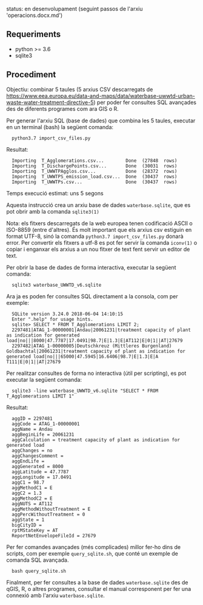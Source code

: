 status: en desenvolupament (seguint passos de l'arxiu 'operacions.docx.md')

## Requeriments
- python >= 3.6
- sqlite3

## Procediment

Objectiu: combinar 5 taules (5 arxius CSV descarregats de
https://www.eea.europa.eu/data-and-maps/data/waterbase-uwwtd-urban-waste-water-treatment-directive-5)
per poder fer consultes SQL avançades des de diferents programes com ara GIS o R.

Per generar l'arxiu SQL (base de dades) que combina les 5 taules, executar en
un terminal (bash) la següent comanda:

```shell
  python3.7 import_csv_files.py
```
Resultat:
```
  Importing  T_Agglomerations.csv...        Done  (27848  rows)
  Importing  T_DischargePoints.csv...       Done  (30031  rows)
  Importing  T_UWWTPAgglos.csv...           Done  (28372  rows)
  Importing  T_UWWTPS_emission_load.csv...  Done  (30437  rows)
  Importing  T_UWWTPs.csv...                Done  (30437  rows)
```
Temps execució estimat: uns 5 segons

Aquesta instrucció crea un arxiu base de dades ```waterbase.sqlite```, que es
pot obrir amb la comanda ```sqlite3(1)```

Nota: els fitxers descarregats de la web europea tenen codificació ASCII o
ISO-8859 (entre d'altres). És molt important que els arxius csv estiguin en
format UTF-8, sinó la comanda ```python3.7 import_csv_files.py``` donarà error.
Per convertir els fitxers a utf-8 es pot fer servir la comanda ```iconv(1)``` o
copiar i enganxar els arxius a un nou fitxer de text fent servir un editor de
text.

Per obrir la base de dades de forma interactiva, executar la següent comanda:

```shell
  sqlite3 waterbase_UWWTD_v6.sqlite
```

Ara ja es poden fer consultes SQL directament a la consola, com per exemple:
```shell
  SQLite version 3.24.0 2018-06-04 14:10:15
  Enter ".help" for usage hints.
  sqlite> SELECT * FROM T_Agglomerations LIMIT 2;
  2297481|ATAG_1-00000001|Andau|20061231|treatment capacity of plant as indication for generated load|no|||8000|47.7787|17.0491|98.7|E|1.3|E|AT112|E|0|1||AT|27679
  2297482|ATAG_1-00000005|Deutschkreuz (Mittleres Burgenland) Goldbachtal|20061231|treatment capacity of plant as indication for generated load|no|||65000|47.5945|16.6406|98.7|E|1.3|E|A T111|E|0|1||AT|27679
```

Per realitzar consultes de forma no interactiva (útil per scripting), es pot
executar la següent comanda:

```shell
  sqlite3 -line waterbase_UWWTD_v6.sqlite "SELECT * FROM T_Agglomerations LIMIT 1"
```

Resultat:
```shell
  aggID = 2297481
  aggCode = ATAG_1-00000001
  aggName = Andau
  aggBeginLife = 20061231
  aggCalculation = treatment capacity of plant as indication for generated load
  aggChanges = no
  aggChangesComment =
  aggEndLife =
  aggGenerated = 8000
  aggLatitude = 47.7787
  aggLongitude = 17.0491
  aggC1 = 98.7
  aggMethodC1 = E
  aggC2 = 1.3
  aggMethodC2 = E
  aggNUTS = AT112
  aggMethodWithoutTreatment = E
  aggPercWithoutTreatment = 0
  aggState = 1
  bigCityID =
  rptMStateKey = AT
  ReportNetEnvelopeFileId = 27679
```

Per fer comandes avançades (més complicades) millor fer-ho dins de scripts, com
per exemple ```query_sqlite.sh```, que conté un exemple de comanda SQL
avançada.

```shell
  bash query_sqlite.sh
```

Finalment, per fer consultes a la base de dades ```waterbase.sqlite``` des de
qGIS, R, o altres programes, consultar el manual corresponent per fer una
connexió amb l'arxiu ```waterbase.sqlite```.

